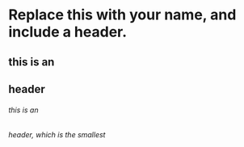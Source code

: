 # Replace this with your name, and include a header.
## this is an <h2> header
###### this is an <h6> header, which is the smallest
